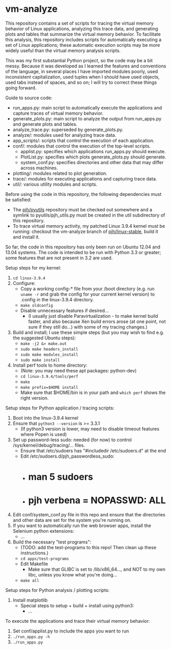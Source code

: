 vm-analyze
==========

This repository contains a set of scripts for tracing the virtual memory behavior of Linux applications, analyzing this trace data, and generating plots and tables that summarize the virtual memory behavior. To facilitate this analysis, this repository includes scripts for automatically executing a set of Linux applications; these automatic execution scripts may be more widely useful than the virtual memory analysis scripts.

This was my first substantial Python project, so the code may be a bit messy. Because it was developed as I learned the features and conventions of the language, in several places I have imported modules poorly, used inconsistent capitalization, used tuples when I should have used objects, used tabs instead of spaces, and so on; I will try to correct these things going forward.

Guide to source code:
* run_apps.py: main script to automatically execute the applications and capture traces of virtual memory behavior.
* generate_plots.py: main script to analyze the output from run_apps.py and generate plots and tables.
* analyze_trace.py: superseded by generate_plots.py.
* analyze/: modules used for analyzing trace data.
* app_scripts/: scripts that control the execution of each application.
* conf/: modules that control the execution of the top-level scripts.
    * applist.py: specifies which applications run_apps.py should execute.
    * PlotList.py: specifies which plots generate_plots.py should generate.
    * system_conf.py: specifies directories and other data that may differ across machines.
* plotting/: modules related to plot generation.
* trace/: modules for executing applications and capturing trace data.
* util/: various utility modules and scripts.

Before using the code in this repository, the following dependencies must be satisfied:
* The [pjh/pyutils](https://github.com/pjh/pyutils) repository must be checked out somewhere and a symlink to pyutils/pjh_utils.py must be created in the util subdirectory of this repository.
* To trace virtual memory activity, my patched Linux 3.9.4 kernel must be running: checkout the vm-analyze branch of [pjh/linux-stable](https://github.com/pjh/linux-stable/tree/vm-analyze), build it and install it.

So far, the code in this repository has only been run on Ubuntu 12.04 and 13.04 systems. The code is intended to be run with Python 3.3 or greater; some features that are not present in 3.2 are used.

Setup steps for my kernel:

1. `cd linux-3.9.4`
1. Configure:
    - Copy a working config-* file from your /boot directory (e.g. run `uname -r` and grab the config for your current kernel version) to .config in the linux-3.9.4 directory.
    - `make oldconfig`
    - Disable unnecessary features if desired...
        * (I usually just disable Paravirtualization - to make kernel build
          faster, and also because Xen build errors arose (at one point,
          not sure if they still do...) with some of my tracing changes.)
1. Build and install; I use these simple steps (but you may wish to find e.g. the suggested Ubuntu steps):
    * `make -j2 &> make.out`
    * `sudo make headers_install`
    * `sudo make modules_install`
    * `sudo make install`
1. Install perf tools to home directory:
    * (Note: you may need these apt packages: python-dev)
    * `cd linux-3.9.4/tools/perf`
    * `make`
    * `make prefix=$HOME install`
    * Make sure that $HOME/bin is in your path and `which perf` shows the right version.

Setup steps for Python application / tracing scripts:

1. Boot into the linux-3.9.4 kernel
1. Ensure that `python3 --version` is >= 3.3.1
    * (If python3 version is lower, may need to disable timeout features where Popen is used)
1. Set up password-less sudo: needed (for now) to control /sys/kernel/debug/tracing/... files.
    * Ensure that /etc/sudoers has "#includedir /etc/sudoers.d" at the end
    * Edit /etc/sudoers.d/pjh_passwordless_sudo:
        * # man 5 sudoers
        * # pjh verbena = NOPASSWD: ALL
1. Edit conf/system_conf.py file in this repo and ensure that the directories and other data are set for the system you're running on.
1. If you want to automatically run the web browser apps, install the Selenium python extensions:
    * ...
1. Build the necessary "test programs":
    * (TODO: add the test-programs to this repo! Then clean up these instructions.)
    * `cd apps/test-programs`
    * Edit Makefile
        * Make sure that GLIBC is set to /lib/x86_64..., and NOT to my own libc, unless you know what you're doing...
    * `make all`

Setup steps for Python analysis / plotting scripts:

1. Install matplotlib
    * Special steps to setup + build + install using python3:
        * ...

To execute the applications and trace their virtual memory behavior:

1. Set conf/applist.py to include the apps you want to run
1. `./run_apps.py -h`
1. `./run_apps.py`

